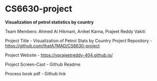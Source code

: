 # CS6630-project

**Visualization of petrol statistics by country**

Team Members: 
Ahmed Al Hikmani, Aniket Karna, Prajeet Reddy Vakiti


Project Title - Visualization of Petrol Stats by Country
Project Repository - https://github.com/thatA7MAD/CS6630-project

Project Website - https://vprajeetreddy-404.github.io/

Project Screen-Cast - Github Readme

Process book pdf - Github link
